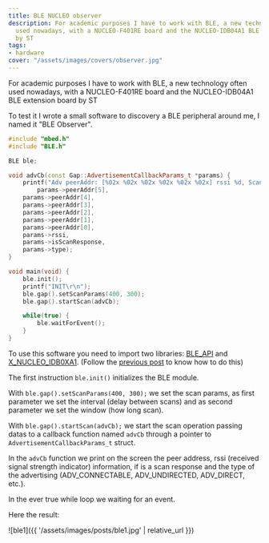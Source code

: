 ```yaml
---
title: BLE NUCLEO observer
description: For academic purposes I have to work with BLE, a new technology often
  used nowadays, with a NUCLEO-F401RE board and the NUCLEO-IDB04A1 BLE extension board
  by ST
tags:
- hardware
cover: "/assets/images/covers/observer.jpg"
---
```



For academic purposes I have to work with BLE, a new technology often used nowadays, with a NUCLEO-F401RE board and the NUCLEO-IDB04A1 BLE extension board by ST

To test it I wrote a small software to discovery a BLE peripheral around me, I named it "BLE Observer".

```cpp
#include "mbed.h"
#include "BLE.h"

BLE ble;

void advCb(const Gap::AdvertisementCallbackParams_t *params) {
    printf("Adv peerAddr: [%02x %02x %02x %02x %02x %02x] rssi %d, ScanResp: %u, AdvType: %u\r\n",
        params->peerAddr[5],
	params->peerAddr[4],
	params->peerAddr[3],
	params->peerAddr[2],
	params->peerAddr[1],
	params->peerAddr[0],
	params->rssi,
	params->isScanResponse,
	params->type);
}

void main(void) {
    ble.init();
    printf("INIT\r\n");
    ble.gap().setScanParams(400, 300);
    ble.gap().startScan(advCb);

    while(true) {
        ble.waitForEvent();
    }
}
```

To use this software you need to import two libraries: [BLE_API](https://developer.mbed.org/teams/Bluetooth-Low-Energy/code/BLE_API/) and [X_NUCLEO_IDB0XA1](https://developer.mbed.org/teams/ST/code/X_NUCLEO_IDB0XA1/). (Follow the [previous post](/2016/04/09/hello-world-nucleo.html) to know how to do this)

The first instruction `ble.init()` initializes the BLE module.

With `ble.gap().setScanParams(400, 300);` we set the scan params, as first parameter we set the interval (delay between scans) and as second parameter we set the window (how long scan).

With `ble.gap().startScan(advCb);` we start the scan operation passing datas to a callback function named `advCb` through a pointer to `AdvertisementCallbackParams_t` struct.

In the `advCb` function we print on the screen the peer address, rssi (received signal strength indicator) information, if is a scan response and the type of the advertising (ADV_CONNECTABLE, ADV_UNDIRECTED, ADV_DIRECT, etc.).

In the ever true while loop we waiting for an event.

Here the result:

![ble1]({{ '/assets/images/posts/ble1.jpg' | relative_url }})

